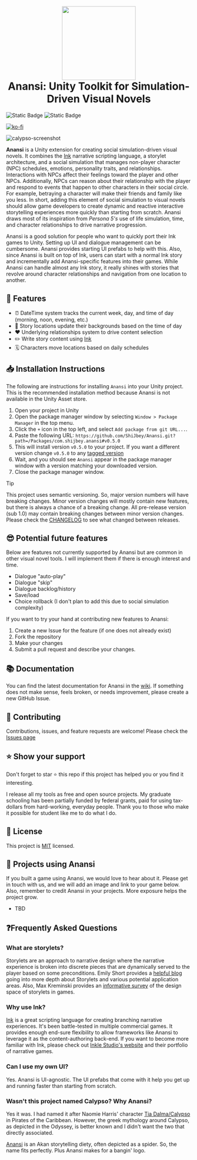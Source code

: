 <h1 align="center">
  <img
    width="200"
    height="200"
    src="https://github.com/ShiJbey/Calypso/assets/11076525/46455e67-94b6-49e5-a072-980bd9ca6754"
  >
  <br>
  Anansi: Unity Toolkit for Simulation-Driven Visual Novels
</h1>

![Static Badge](https://img.shields.io/badge/Unity-2022.3-black)
![Static Badge](https://img.shields.io/badge/Version-0.5.0-green)

[![ko-fi](https://ko-fi.com/img/githubbutton_sm.svg)](https://ko-fi.com/J3J0UNJ1Q)

![calypso-screenshot](https://github.com/ShiJbey/Calypso/assets/11076525/810faa96-66f1-45d8-869d-94a0d7a4ecfc)

**Anansi** is a Unity extension for creating social simulation-driven visual novels. It combines the [Ink](https://www.inklestudios.com/ink/) narrative scripting language, a storylet architecture, and a social simulation that manages non-player character (NPC) schedules, emotions, personality traits, and relationships. Interactions with NPCs affect their feelings toward the player and other NPCs. Additionally, NPCs can reason about their relationship with the player and respond to events that happen to other characters in their social circle. For example, betraying a character will make their friends and family like you less. In short, adding this element of social simulation to visual novels should allow game developers to create dynamic and reactive interactive storytelling experiences more quickly than starting from scratch. Anansi draws most of its inspiration from _Persona 5's_ use of life simulation, time, and character relationships to drive narrative progression.

Anansi is a good solution for people who want to quickly port their Ink games to Unity. Setting up UI and dialogue management can be cumbersome. Anansi provides starting UI prefabs to help with this. Also, since Anansi is built on top of Ink, users can start with a normal Ink story and incrementally add Anansi-specific features into their games. While Anansi can handle almost any Ink story, it really shines with stories that revolve around character relationships and navigation from one location to another.

## 🚀 Features

- ⏰ DateTime system tracks the current week, day, and time of day (morning, noon, evening, etc.)
- 📍 Story locations update their backgrounds based on the time of day
- ❤️ Underlying relationships system to drive content selection
- ✏️ Write story content using [Ink](https://www.inklestudios.com/ink/)
- 🗓️ Characters move locations based on daily schedules

## 📥 Installation Instructions

The following are instructions for installing `Anansi` into your Unity project. This is the recommended installation method because Anansi is not available in the Unity Asset store.

1. Open your project in Unity
2. Open the package manager window by selecting `Window > Package Manager` in the top menu.
3. Click the `+` icon in the top left, and select `Add package from git URL...`.
4. Paste the following URL: `https://github.com/ShiJbey/Anansi.git?path=/Packages/com.shijbey.anansi#v0.5.0`
5. This will install version `v0.5.0` to your project. If you want a different version change `v0.5.0` to any [tagged version](https://github.com/ShiJbey/Anansi/tags)
6. Wait, and you should see `Anansi` appear in the package manager window with a version matching your downloaded version.
7. Close the package manager window.

> [!TIP]
> This project uses semantic versioning. So, major version numbers will have breaking changes. Minor version changes will mostly contain new features, but there is always a chance of a breaking change. All pre-release version (sub 1.0) may contain breaking changes between minor version changes. Please check the [CHANGELOG](./CHANGELOG.md) to see what changed between releases.

## 😎 Potential future features

Below are features not currently supported by Anansi but are common in other visual novel tools. I will implement them if there is enough interest and time.

- Dialogue "auto-play"
- Dialogue "skip"
- Dialogue backlog/history
- Save/load
- Choice rollback (I don't plan to add this due to social simulation complexity)

If you want to try your hand at contributing new features to Anansi:

1. Create a new Issue for the feature (if one does not already exist)
2. Fork the repository
3. Make your changes
4. Submit a pull request and describe your changes.

## 📚 Documentation

You can find the latest documentation for Anansi in the [wiki](https://github.com/ShiJbey/Anansi/wiki). If something does not make sense, feels broken, or needs improvement, please create a new GitHub Issue.

## 🤝 Contributing

Contributions, issues, and feature requests are welcome! Please check the [Issues page](https://github.com/ShiJbey/Anansi/issues)

## ⭐️ Show your support

Don't forget to star ⭐️ this repo if this project has helped you or you find it interesting.

I release all my tools as free and open source projects. My graduate schooling has been partially funded by federal grants, paid for using tax-dollars from hard-working, everyday people. Thank you to those who make it possible for student like me to do what I do.

## 📄 License

This project is [MIT](./LICENSE.md) licensed.

## 👀 Projects using Anansi

If you built a game using Anansi, we would love to hear about it. Please get in touch with us, and we will add an image and link to your game below. Also, remember to credit Anansi in your projects. More exposure helps the project grow.

- TBD

## ❓Frequently Asked Questions

### What are storylets?

Storylets are an approach to narrative design where the narrative experience is broken into discrete pieces that are dynamically served to the player based on some preconditions. Emily Short provides a [helpful blog](https://emshort.blog/2019/11/29/storylets-you-want-them/) going into more depth about Storylets and various potential application areas. Also, Max Kreminski provides an [informative survey](https://mkremins.github.io/publications/Storylets_SketchingAMap.pdf) of the design space of storylets in games.

### Why use Ink?

[Ink](https://www.inklestudios.com/ink/) is a great scripting language for creating branching narrative experiences. It's been battle-tested in multiple commercial games. It provides enough end-sure flexibility to allow frameworks like Anansi to leverage it as the content-authoring back-end. If you want to become more familiar with Ink, please check out [Inkle Studio's website](https://www.inklestudios.com) and their portfolio of narrative games.

### Can I use my own UI?

Yes. Anansi is UI-agnostic. The UI prefabs that come with it help you get up and running faster than starting from scratch.

### Wasn't this project named Calypso? Why Anansi?

Yes it was. I had named it after Naomie Harris' character [Tia Dalma/Calypso](https://en.wikipedia.org/wiki/Tia_Dalma) in Pirates of the Caribbean. However, the greek mythology around Calypso, as depicted in the Odyssey, is better known and I didn't want the two that directly associated.

[Anansi](https://en.wikipedia.org/wiki/Anansi) is an Akan storytelling diety, often depicted as a spider. So, the name fits perfectly. Plus Anansi makes for a bangin' logo.
